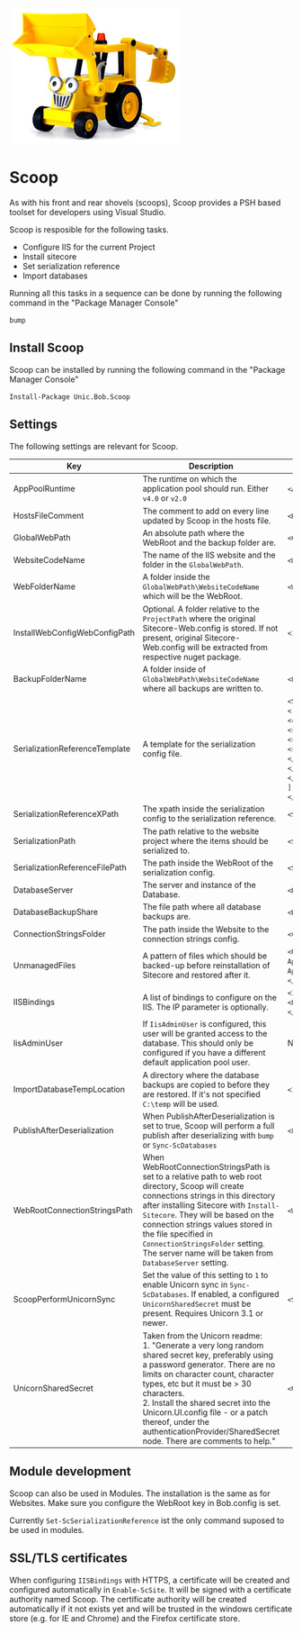<div class="chapterlogo"><img src="./Scoop.jpg" /></div>

# Scoop

As with his front and rear shovels (scoops), Scoop provides a PSH based toolset for developers using Visual Studio.

Scoop is resposible for the following tasks.

* Configure IIS for the current Project
* Install sitecore
* Set serialization reference
* Import databases

Running all this tasks in a sequence can be done by running the following command in the "Package Manager Console"

    bump

## Install Scoop
Scoop can be installed by running the following command in the "Package Manager Console"

    Install-Package Unic.Bob.Scoop

## Settings

The following settings are relevant for Scoop.

| Key | Description | Example |
| --- | --- | --- |
| AppPoolRuntime | The runtime on which the application pool should run. Either `v4.0` or `v2.0` | `<AppPoolRuntime>v4.0</AppPoolRuntime>` |
| HostsFileComment | The comment to add on every line updated by Scoop in the hosts file. | `<HostsFileComment>inserted by bob</HostsFileComment>` |
| GlobalWebPath | An absolute path where the WebRoot and the backup folder are. | `<GlobalWebPath>D:\web</GlobalWebPath>` |
| WebsiteCodeName | The name of the IIS website and the folder in the `GlobalWebPath`.  | `<WebsiteCodeName>customer-internet</WebsiteCodeName>` |
| WebFolderName | A folder inside the `GlobalWebPath\WebsiteCodeName` which will be the WebRoot. | `<WebFolderName>Web</WebFolderName>` |
| InstallWebConfigWebConfigPath | Optional. A folder relative to the `ProjectPath` where the original Sitecore-Web.config is stored. If not present, original Sitecore-Web.config will be extracted from respective nuget package. | `<InstallWebConfigWebConfigPath>src\Project\Website\code</InstallWebConfigWebConfigPath>`
| BackupFolderName | A folder inside of `GlobalWebPath\WebsiteCodeName` where all backups are written to. | `<BackupFolderName>Backup</BackupFolderName>` |
| SerializationReferenceTemplate | A template for the serialization config file. | `<SerializationReferenceTemplate>`<br> `<![CDATA[` <br> `<configuration xmlns:patch="http://www.sitecore.net/xmlconfig/" xmlns:set="http://www.sitecore.net/xmlconfig/set/">` <br> `<sitecore>` <br> `<settings>` <br> `<setting name="SerializationFolder" set:value="" />` <br> `</settings>` <br> `</sitecore>` <br> `</configuration>` <br> `]]>` <br> `</SerializationReferenceTemplate>` |
| SerializationReferenceXPath | The xpath inside the serialization config to the serialization reference.  | `<SerializationReferenceXPath>configuration/sitecore/settings/setting/@set:value</SerializationReferenceXPath>`|
| SerializationPath | The path relative to the website project where the items should be serialized to. | `<SerializationPath>..\..\Serialization</SerializationPath>` |
| SerializationReferenceFilePath | The path inside the WebRoot of the serialization config. | `<SerializationReferenceFilePath>App_Config\Include\Unic.SerializationReference.config</SerializationReferenceFilePath>` |
| DatabaseServer | The server and instance of the Database. | `<DatabaseServer>localhost</DatabaseServer>` |
| DatabaseBackupShare | The file path where all database backups are. | `<DatabaseBackupShare>\\corp.unic.com\sys\backup\unic-dev-mssql2</DatabaseBackupShare>` |
| ConnectionStringsFolder | The path inside the Website to the connection strings config.  | `<ConnectionStringsFolder>App_Config\ConnectionStrings.config</ConnectionStringsFolder>` |
| UnmanagedFiles | A pattern of files which should be backed-up before reinstallation of Sitecore and restored after it. | `<UnmanagedFiles>` <br>  `App_Config\ConnectionStrings.config;` <br> `App_Config\Unmanaged\*` <br> `</UnmanagedFiles>` |
| IISBindings | A list of bindings to configure on the IIS. The IP parameter is optionally. | `<IISBindings>` <br> `<Binding IP="">http://dummy</Binding>` <br> `</IISBindings>` |
| IisAdminUser | If `IisAdminUser` is configured, this user will be granted access to the database. This should only be configured if you have a different default application pool user. | <IisAdminUser>NT Authority\Network Service</IisAdminUser> |
| ImportDatabaseTempLocation | A directory where the database backups are copied to before they are restored. If it's not specified `C:\temp` will be used. | `<ImportDatabaseTempLocation>D:\temp</ImportDatabaseTempLocation>` |
| PublishAfterDeserialization | When PublishAfterDeserialization is set to true, Scoop will perform a full publish after deserializing with `bump` or `Sync-ScDatabases`  | `<PublishAfterDeserialization>true</PublishAfterDeserialization>` |
| WebRootConnectionStringsPath | When WebRootConnectionStringsPath is set to a relative path to web root directory, Scoop will create connections strings in this directory after installing Sitecore with `Install-Sitecore`. They will be based on the connection strings values stored in the file specified in `ConnectionStringsFolder` setting. The server name will be taken from `DatabaseServer` setting. | `<WebRootConnectionStringsPath>App_Assets\content</WebRootConnectionStringsPath>` |
| ScoopPerformUnicornSync | Set the value of this setting to `1` to enable Unicorn sync in `Sync-ScDatabases`. If enabled, a configured `UnicornSharedSecret` must be present. Requires Unicorn 3.1 or newer. | `<ScoopPerformUnicornSync>1</ScoopPerformUnicornSync>` |
| UnicornSharedSecret | Taken from the Unicorn readme:<br> 1. "Generate a very long random shared secret key, preferably using a password generator. There are no limits on character count, character types, etc but it must be > 30 characters.<br> 2. Install the shared secret into the Unicorn.UI.config file - or a patch thereof, under the authenticationProvider/SharedSecret node. There are comments to help." | `<UnicornSharedSecret>you-secret-key</UnicornSharedSecret>` |

## Module development

Scoop can also be used in Modules. The installation is the same as for Websites. Make sure you configure the WebRoot key in Bob.config is set.

Currently `Set-ScSerializationReference` ist the only command suposed to be used in modules.

## SSL/TLS certificates
When configuring `IISBindings` with HTTPS, a certificate will be created
and configured automatically in `Enable-ScSite`. It will be signed with a
certificate authority named Scoop. The certificate authority will be created
automatically if it not exists yet and will be trusted in the windows
certificate store (e.g. for IE and Chrome) and the Firefox certificate store.  
